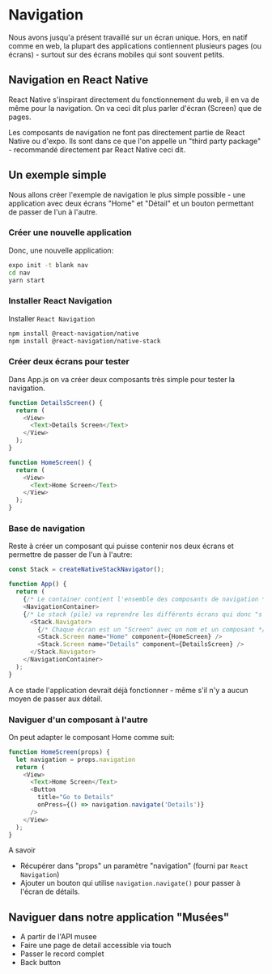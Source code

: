 # Navigation

Nous avons jusqu'a présent travaillé sur un écran unique. Hors, en natif comme en web, la plupart des applications contiennent plusieurs pages (ou écrans) - surtout sur des écrans mobiles qui sont souvent petits.

## Navigation en React Native

React Native s'inspirant directement du fonctionnement du web, il en va de même pour la navigation. On va ceci dit plus parler d'écran (Screen) que de pages.

Les composants de navigation ne font pas directement partie de React Native ou d'expo. Ils sont dans ce que l'on appelle un "third party package" - recommandé directement par React Native ceci dit.

## Un exemple simple

Nous allons créer l'exemple de navigation le plus simple possible - une application avec deux écrans "Home" et "Détail" et un bouton permettant de passer de l'un à l'autre.

### Créer une nouvelle application

Donc, une nouvelle application:

```bash
expo init -t blank nav
cd nav
yarn start
```
### Installer React Navigation

Installer `React Navigation`

```bash
npm install @react-navigation/native
npm install @react-navigation/native-stack
```

### Créer deux écrans pour tester

Dans App.js on va créer deux composants très simple pour tester la navigation.

```JavaScript
function DetailsScreen() {
  return (
    <View>
      <Text>Details Screen</Text>
    </View>
  );
}

function HomeScreen() {
  return (
    <View>
      <Text>Home Screen</Text>
    </View>
  );
}
```

### Base de navigation

Reste à créer un composant qui puisse contenir nos deux écrans et permettre de passer de l'un à l'autre:

```JavaScript
const Stack = createNativeStackNavigator();

function App() {
  return (
    {/* Le container contient l'ensemble des composants de navigation */}
    <NavigationContainer>
    {/* Le stack (pile) va reprendre les différents écrans qui donc "s'empilent" les uns au dessus des autres */}
      <Stack.Navigator>
        {/* Chaque écran est un "Screen" avec un nom et un composant */}
        <Stack.Screen name="Home" component={HomeScreen} />
        <Stack.Screen name="Details" component={DetailsScreen} />
      </Stack.Navigator>
    </NavigationContainer>
  );
}
```

A ce stade l'application devrait déjà fonctionner - même s'il n'y a aucun moyen de passer aux détail.

### Naviguer d'un composant à l'autre

On peut adapter le composant Home comme suit:

```JavaScript
function HomeScreen(props) {
  let navigation = props.navigation
  return (
    <View>
      <Text>Home Screen</Text>
      <Button
        title="Go to Details"
        onPress={() => navigation.navigate('Details')}
      />
    </View>
  );
}
```

A savoir 

- Récupérer dans "props" un paramètre "navigation" (fourni par `React Navigation`)
- Ajouter un bouton qui utilise `navigation.navigate()` pour passer à l'écran de détails. 

## Naviguer dans notre application "Musées"

- A partir de l'API musee
- Faire une page de detail accessible via touch
- Passer le record complet
- Back button